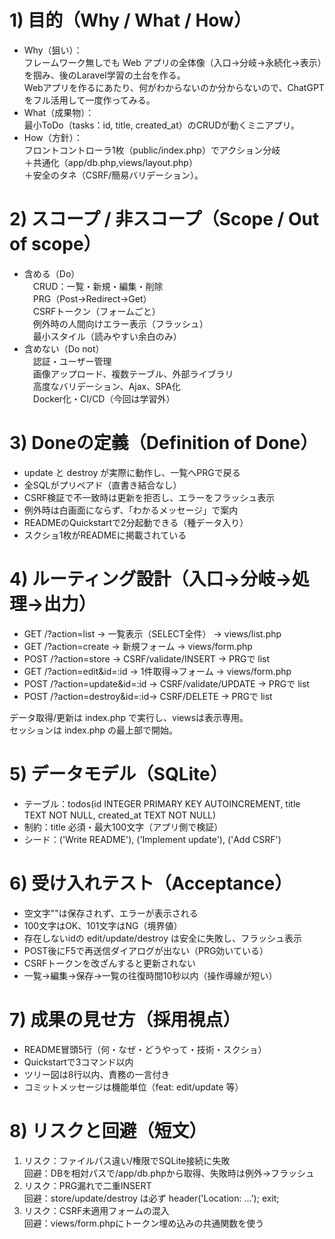 # 1) 目的（Why / What / How）
- Why（狙い）：<br>
フレームワーク無しでも Web アプリの全体像（入口→分岐→永続化→表示）を掴み、後のLaravel学習の土台を作る。<br>
Webアプリを作るにあたり、何がわからないのか分からないので、ChatGPTをフル活用して一度作ってみる。
- What（成果物）：<br>
最小ToDo（tasks：id, title, created_at）のCRUDが動くミニアプリ。
- How（方針）：<br>
フロントコントローラ1枚（public/index.php）でアクション分岐<br>
＋共通化（app/db.php,views/layout.php）<br>
＋安全のタネ（CSRF/簡易バリデーション）。

# 2) スコープ / 非スコープ（Scope / Out of scope）
- 含める（Do）<br>
　CRUD：一覧・新規・編集・削除<br>
　PRG（Post→Redirect→Get）<br>
　CSRFトークン（フォームごと）<br>
　例外時の人間向けエラー表示（フラッシュ）<br>
　最小スタイル（読みやすい余白のみ）<br>
- 含めない（Do not）<br>
　認証・ユーザー管理<br>
　画像アップロード、複数テーブル、外部ライブラリ<br>
　高度なバリデーション、Ajax、SPA化<br>
　Docker化・CI/CD（今回は学習外）<br>

# 3) Doneの定義（Definition of Done）
- update と destroy が実際に動作し、一覧へPRGで戻る
- 全SQLがプリペアド（直書き結合なし）
- CSRF検証で不一致時は更新を拒否し、エラーをフラッシュ表示
- 例外時は白画面にならず、「わかるメッセージ」で案内
- READMEのQuickstartで2分起動できる（種データ入り）
- スクショ1枚がREADMEに掲載されている

# 4) ルーティング設計（入口→分岐→処理→出力）
- GET  /?action=list          -> 一覧表示（SELECT全件） -> views/list.php<br>
- GET  /?action=create        -> 新規フォーム         -> views/form.php<br>
- POST /?action=store         -> CSRF/validate/INSERT -> PRGで list<br>
- GET  /?action=edit&id=:id   -> 1件取得→フォーム     -> views/form.php<br>
- POST /?action=update&id=:id -> CSRF/validate/UPDATE -> PRGで list<br>
- POST /?action=destroy&id=:id-> CSRF/DELETE          -> PRGで list<br>

データ取得/更新は index.php で実行し、viewsは表示専用。<br>
セッションは index.php の最上部で開始。

# 5) データモデル（SQLite）
- テーブル：todos(id INTEGER PRIMARY KEY AUTOINCREMENT, title TEXT NOT NULL, created_at TEXT NOT NULL)
- 制約：title 必須・最大100文字（アプリ側で検証）
- シード：('Write README'), ('Implement update'), ('Add CSRF')

# 6) 受け入れテスト（Acceptance）
- 空文字""は保存されず、エラーが表示される
- 100文字はOK、101文字はNG（境界値）
- 存在しないidの edit/update/destroy は安全に失敗し、フラッシュ表示
- POST後にF5で再送信ダイアログが出ない（PRG効いている）
- CSRFトークンを改ざんすると更新されない
- 一覧→編集→保存→一覧の往復時間10秒以内（操作導線が短い）

# 7) 成果の見せ方（採用視点）
- README冒頭5行（何・なぜ・どうやって・技術・スクショ）
- Quickstartで3コマンド以内
- ツリー図は8行以内、責務の一言付き
- コミットメッセージは機能単位（feat: edit/update 等）

# 8) リスクと回避（短文）
1. リスク：ファイルパス違い/権限でSQLite接続に失敗<br>
回避：DBを相対パスで/app/db.phpから取得、失敗時は例外→フラッシュ
2. リスク：PRG漏れで二重INSERT<br>
回避：store/update/destroy は必ず header('Location: ...'); exit;
3. リスク：CSRF未適用フォームの混入<br>
回避：views/form.phpにトークン埋め込みの共通関数を使う
